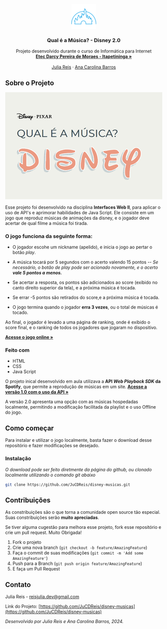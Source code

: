 <!-- PROJECT LOGO -->
<br />
<div align="center">
    <img src="./assets/disney.png" alt="Logo" width="80" height="80">
  </a>

  <h3 align="center">Qual é a Música? - Disney 2.0</h3>

  <p align="center">
    Projeto desenvolvido durante o curso de Informática para Internet 
    <br />
    <a href="https://etecdarcypereirademoraes.com.br/"><strong>Etec Darcy Pereira de Moraes - Itapetininga »</strong></a>
    <br />
    <br />
    <a href="https://github.com/JuCDReis">Julia Reis</a>
    ·
    <a href="#">Ana Carolina Barros</a>

  </p>

</div>

<!-- ABOUT THE PROJECT -->
## Sobre o Projeto
<img src="./assets/print-project.png" alt="Logo">


Esse projeto foi desenvolvido na disciplina **Interfaces Web II**, para aplicar o uso de API's e aprimorar habilidades de Java Script. Ele consiste em um jogo que reproduz músicas de animações da disney, e o jogador deve acertar de qual filme a música foi tirada.

### O jogo funciona da seguinte forma:

* O jogador escohe um nickname (apelido), e inicia o jogo ao pertar o botão *play*.

* A música tocará por 5 segundos com o acerto valendo 15 pontos
 -- *Se necessário, o botão de play pode ser acionado novamente, e o acerto **vale 5 pontos a menos.***

* Se acertar a resposta, os pontos são adicionados ao score (exibido no canto direito superior da tela), e a próxima música é tocada. 

* Se errar -5 pontos são retirados do score,e a próxima música é tocada.

* O jogo termina quando o jogador **erra 3 vezes**, ou o total de músicas é tocado.

Ao final, o jogador é levado a uma página de ranking, onde é exibido o score final, e o ranking de todos os jogadores que jogaram no dispositivo.

<a href="https://jucdreis.github.io/disney-musicas/"><strong>Acesse o jogo online »</strong></a>


### Feito com

* HTML
* CSS
* Java Script

O projeto inical desenvolvido em aula utilizava a **API *Web Playback SDK* da Spotify**, que permite a reprodução de músicas em um site. 
<a href="https://github.com/KingJuu/disney-musicas"><strong>Acesse a versão 1.0 com o uso da API »</strong></a>

A versão 2.0 apresenta uma opção com as músicas hospedadas localmente, permitindo a modificação facilitada da playlist e o uso Offline do jogo.




<!-- GETTING STARTED -->
## Como começar

Para instalar e utilizar o jogo localmente, basta fazer o download desse repositório e fazer modificações se desejado.

### Instalação

_O download pode ser feito diretmente da página do github, ou clonado localmente utilizando o comando git abaixo_

   ```sh
   git clone https://github.com/JuCDReis/disney-musicas.git
   ```


<!-- CONTRIBUTING -->
## Contribuições

As constribuições são o que torna a comunidade open source tão especial. Suas constribuições serão **muito apreciadas**.

Se tiver alguma cugestão para melhora esse projeto, fork esse repositório e crie um pull request. Muito Obrigada!

1. Fork o projeto
2. Crie uma nova branch (`git checkout -b feature/AmazingFeature`)
3. Faça o commit de suas modificações (`git commit -m 'Add some AmazingFeature'`)
4. Push para a Branch (`git push origin feature/AmazingFeature`)
5. E faça um Pull Request


<!-- CONTACT -->
## Contato

Julia Reis - reisjulia.dev@gmail.com

Link do Projeto: [https://github.com/JuCDReis/disney-musicas](https://github.com/JuCDReis/disney-musicas)



_Desenvolvido por Julia Reis e Ana Carolina Barros, 2024._
